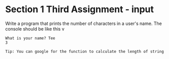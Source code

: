# Section 1 Third Assignment - input

Write a program that prints the number of characters in a user's name. The console should be like this
v
```
What is your name? Tee
3
```

`Tip: You can google for the function to calculate the length of string`